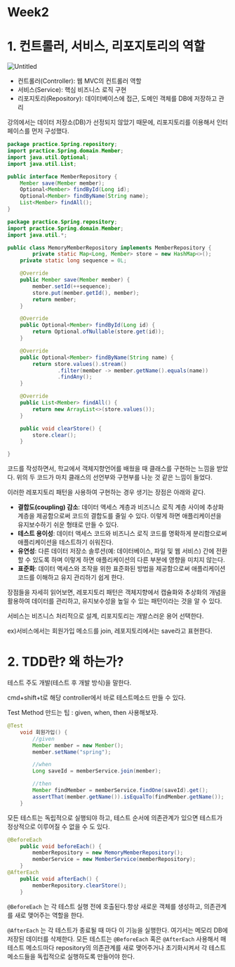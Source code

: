 # Week2

# 1. 컨트롤러, 서비스, 리포지토리의 역할

![Untitled](Week2%200ce59af3c5ea4719ae09f350ec76fe95/Untitled.png)

- 컨트롤러(Controller): 웹 MVC의 컨트롤러 역할
- 서비스(Service): 핵심 비즈니스 로직 구현
- 리포지토리(Repository): 데이터베이스에 접근, 도메인 객체를 DB에 저장하고 관리

강의에서는 데이터 저장소(DB)가 선정되지 않았기 때문에, 리포지토리를 이용해서 인터페이스를 먼저 구성했다.

```java
package practice.Spring.repository;
import practice.Spring.domain.Member;
import java.util.Optional;
import java.util.List;

public interface MemberRepository {
    Member save(Member member);
    Optional<Member> findById(Long id);
    Optional<Member> findByName(String name);
    List<Member> findAll();
}
```

```java
package practice.Spring.repository;
import practice.Spring.domain.Member;
import java.util.*;

public class MemoryMemberRepository implements MemberRepository {
		private static Map<Long, Member> store = new HashMap<>();
    private static long sequence = 0L;

    @Override
    public Member save(Member member) {
        member.setId(++sequence);
        store.put(member.getId(), member);
        return member;
    }

    @Override
    public Optional<Member> findById(Long id) {
        return Optional.ofNullable(store.get(id));
    }

    @Override
    public Optional<Member> findByName(String name) {
        return store.values().stream()
                .filter(member -> member.getName().equals(name))
                .findAny();
    }

    @Override
    public List<Member> findAll() {
        return new ArrayList<>(store.values());
    }

    public void clearStore() {
        store.clear();
    }

}
```

코드를 작성하면서, 학교에서 객체지향언어를 배웠을 때 클래스를 구현하는 느낌을 받았다. 위의 두 코드가 마치 클래스의 선언부와 구현부를 나눈 것 같은 느낌이 들었다.

이러한 레포지토리 패턴을 사용하여 구현하는 경우 생기는 장점은 아래와 같다.

- **결합도(coupling) 감소**: 데이터 액세스 계층과 비즈니스 로직 계층 사이에 추상화 계층을 제공함으로써 코드의 결합도를 줄일 수 있다. 이렇게 하면 애플리케이션을 유지보수하기 쉬운 형태로 만들 수 있다.
- **테스트 용이성**: 데이터 액세스 코드와 비즈니스 로직 코드를 명확하게 분리함으로써 애플리케이션을 테스트하기 쉬워진다.
- **유연성**: 다른 데이터 저장소 솔루션(예: 데이터베이스, 파일 및 웹 서비스) 간에 전환할 수 있도록 하며 이렇게 하면 애플리케이션의 다른 부분에 영향을 미치지 않는다.
- **표준화**: 데이터 액세스와 조작을 위한 표준화된 방법을 제공함으로써 애플리케이션 코드를 이해하고 유지 관리하기 쉽게 한다.

장점들을 자세히 읽어보면, 레포지토리 패턴은 객체지향에서 캡슐화와 추상화의 개념을 활용하여 데이터를 관리하고, 유지보수성을 높일 수 있는 패턴이라는 것을 알 수 있다.

서비스는 비즈니스 처리적으로 설계, 리포지토리는 개발스러운 용어 선택한다.

ex)서비스에서는 회원가입 메소드를 join, 레포지토리에서는 save라고 표현한다.

# 2. TDD란? 왜 하는가?

테스트 주도 개발(테스트 후 개발 방식)을 말한다.

cmd+shift+t로 해당 controller에서 바로 테스트메소드 만들 수 있다.

Test Method 만드는 팁 : given, when, then 사용해보자.

```java
@Test
    void 회원가입() {
        //given
        Member member = new Member();
        member.setName("spring");

        //when
        Long saveId = memberService.join(member);

        //then
        Member findMember = memberService.findOne(saveId).get();
        assertThat(member.getName()).isEqualTo(findMember.getName());
    }
```

모든 테스트는 독립적으로 실행되야 하고, 테스트 순서에 의존관계가 있으면 테스트가 정상적으로 이루어질 수 없을 수 도 있다.

```java
@BeforeEach
    public void beforeEach() {
        memberRepository = new MemoryMemberRepository();
        memberService = new MemberService(memberRepository);
    }
@AfterEach
    public void afterEach() {
        memberRepository.clearStore();
    }
```

`@BeforeEach` 는 각 테스트 실행 전에 호출된다.항상 새로운 객체를 생성하고, 의존관계를 새로 맺어주는 역할을 한다.

`@AfterEach` 는 각 테스트가 종료될 때 마다 이 기능을 실행한다. 여기서는 메모리 DB에 저장된 데이터를 삭제한다.
모든 테스트는 `@BeforeEach` 혹은 `@AfterEach` 사용해서 매 테스트 메소드마다 repository의 의존관계를 새로 맺어주거나 초기화시켜서 각 테스트 메소드들을 독립적으로 실행하도록 만들어야 한다.